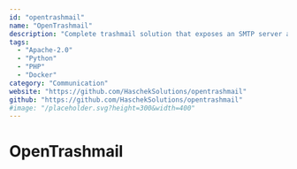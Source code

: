```yaml
---
id: "opentrashmail"
name: "OpenTrashmail"
description: "Complete trashmail solution that exposes an SMTP server and has a web interface to manage received emails. Works with multiple and wildcard domains and is fully file based (no database needed). Includes RSS feeds and JSON API."
tags:
  - "Apache-2.0"
  - "Python"
  - "PHP"
  - "Docker"
category: "Communication"
website: "https://github.com/HaschekSolutions/opentrashmail"
github: "https://github.com/HaschekSolutions/opentrashmail"
#image: "/placeholder.svg?height=300&width=400"
---
```


# OpenTrashmail
